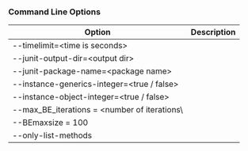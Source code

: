 
<a name="options"></a>
### Command Line Options


| Option    | Description |
| -----------------------------------------|  ------- |
| --timelimit=\<time is seconds\>   		 |         |
| --junit-output-dir=\<output dir\> 		|          |
| --junit-package-name=\<package name\>    |          |
| --instance-generics-integer=\<true / false\>    |          |
| --instance-object-integer=\<true / false\>    |          |
| --max_BE_iterations = \<number of iterations\ |         |
| --BEmaxsize = 100								  ||
| --only-list-methods				|			|